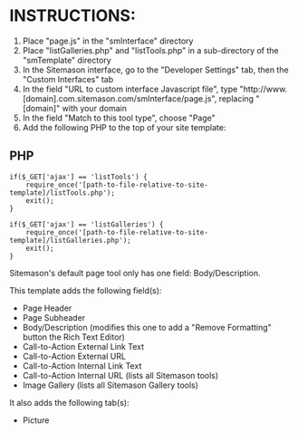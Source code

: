 INSTRUCTIONS:
=============

1. Place "page.js" in the "smInterface" directory
2. Place "listGalleries.php" and "listTools.php" in a sub-directory of the "smTemplate" directory
3. In the Sitemason interface, go to the "Developer Settings" tab, then the "Custom Interfaces" tab
4. In the field "URL to custom interface Javascript file", type "http://www.[domain].com.sitemason.com/smInterface/page.js", replacing "[domain]" with your domain
5. In the field "Match to this tool type", choose "Page"
6. Add the following PHP to the top of your site template:

PHP
---
	if($_GET['ajax'] == 'listTools') {
		require_once('[path-to-file-relative-to-site-template]/listTools.php');
		exit();
	}

	if($_GET['ajax'] == 'listGalleries') {
		require_once('[path-to-file-relative-to-site-template]/listGalleries.php');
		exit();
	}



Sitemason's default page tool only has one field: Body/Description.

This template adds the following field(s):

* Page Header
* Page Subheader
* Body/Description (modifies this one to add a "Remove Formatting" button the Rich Text Editor)
* Call-to-Action External Link Text
* Call-to-Action External URL
* Call-to-Action Internal Link Text
* Call-to-Action Internal URL (lists all Sitemason tools)
* Image Gallery (lists all Sitemason Gallery tools)

It also adds the following tab(s):

* Picture